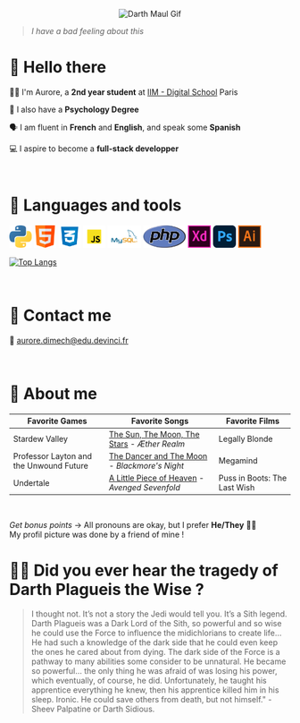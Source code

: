 <p align="center">
<img src="https://media.giphy.com/media/FydqYa93YtubC/giphy.gif" alt="Darth Maul Gif" />
</p>

>_I have a bad feeling about this_

# 👋 Hello there

🧑‍💻 I'm Aurore, a **2nd year student** at [IIM - Digital School](https://www.iim.fr/) Paris 

🧠 I also have a **Psychology Degree**  

🗣️ I am fluent in **French** and **English**, and speak some **Spanish**

💻 I aspire to become a **full-stack developper**

&nbsp;
# 🧰 Languages and tools
<div class=languages>
    <img src=icone-python.png alt="python's logo" height="40" witdth="auto">
    <img src=icone-html.png alt="HTML's logo" height="40" witdth="auto">
    <img src=icone-css.png alt="CSS' logo" height="40" witdth="auto">
    <img src=icone-javascript.png alt="javascript's logo" height="40" witdth="auto">
    <img src=icone-mysql.png alt="MySQL's logo" height="40" witdth="auto">
    <img src=icone-php.png alt="PHP's logo" height="40" witdth="auto">
    <img src=icone-adobe-xd.png alt="Adobe XD's logo" height="40" witdth="auto">
    <img src=icone-adobe-photoshop.png alt="Adobe Photoshop's logo" height="40" witdth="auto">
    <img src=icone-adobe-illustrator.png alt="Adobe Illustrator's logo" height="40" witdth="auto">
</div>

[![Top Langs](https://github-readme-stats.vercel.app/api/top-langs/?username=Aurore-Dimech&layout=compact)](https://github.com/Aurore-Dimech)

&nbsp;
# 📨 Contact me 
📧 aurore.dimech@edu.devinci.fr

&nbsp;
# 💁 About me
Favorite Games | Favorite Songs | Favorite Films
---------------|-----------------|---------------
Stardew Valley | [The Sun, The Moon, The Stars](https://www.youtube.com/watch?v=X7f2SdZey-Y&ab_channel=%C3%86therRealm-Topic) - _Æther Realm_ | Legally Blonde
Professor Layton and the Unwound Future | [The Dancer and The Moon](https://www.youtube.com/watch?v=s56Hba2-K7E&ab_channel=Blackmore%27sNight-Topic) - _Blackmore's Night_ | Megamind
Undertale | [A Little Piece of Heaven](https://www.youtube.com/watch?v=KVjBCT2Lc94&ab_channel=AvengedSevenfold) - _Avenged Sevenfold_ | Puss in Boots: The Last Wish

&nbsp;

_Get bonus points_ -> All pronouns are okay, but I prefer **He/They** 🏳️‍⚧️  
My profil picture was done by a friend of mine !

# 👨‍🦳 Did you ever hear the tragedy of Darth Plagueis the Wise ?
>I thought not. It’s not a story the Jedi would tell you. It’s a Sith legend. Darth Plagueis was a Dark Lord of the Sith, so powerful and so wise he could use the Force to influence the midichlorians to create life… He had such a knowledge of the dark side that he could even keep the ones he cared about from dying. The dark side of the Force is a pathway to many abilities some consider to be unnatural. He became so powerful… the only thing he was afraid of was losing his power, which eventually, of course, he did. Unfortunately, he taught his apprentice everything he knew, then his apprentice killed him in his sleep. Ironic. He could save others from death, but not himself." - Sheev Palpatine or Darth Sidious.